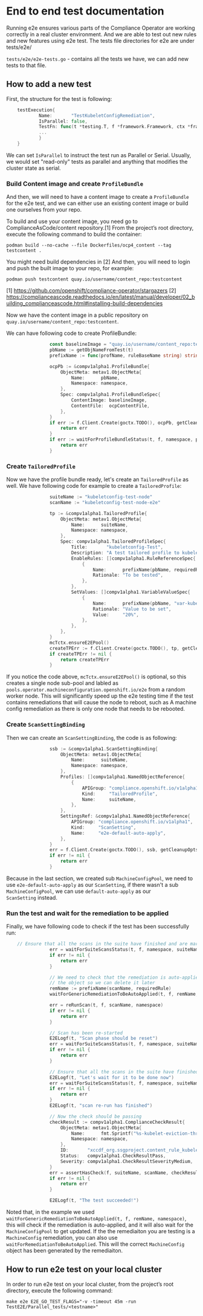 # End to end test documentation

Running e2e ensures various parts of the Compliance Operator are working correctly in a real cluster environment. And we are able to test out new rules and new features using e2e test.
The tests file directories for e2e are under tests/e2e/

`tests/e2e/e2e-tests.go` - contains all the tests we have, we can add new tests to that file.

## How to add a new test

First, the structure for the test is following:

```go
	testExecution{
			Name:       "TestKubeletConfigRemediation",
			IsParallel: false,
			TestFn: func(t *testing.T, f *framework.Framework, ctx *framework.Context, mcTctx *mcTestCtx, namespace string) error {
            ...
            }
    }
```
We can set `IsParallel` to instruct the test run as Parallel or Serial.
Usually, we would set "read-only" tests as parallel and anything that modifies the cluster state as serial.

### Build Content image and create `ProfileBundle`

And then, we will need to have a content image to create a `ProfileBundle` for the e2e test, and we
can either use an existing content image or build one ourselves from your repo.

To build and use your content image, you need go to ComplianceAsCode/content repository.[1]
From the project’s root directory, execute the following command to build the container:

`podman build --no-cache --file Dockerfiles/ocp4_content --tag testcontent .`

You might need build dependencies in [2]
And then, you will need to login and push the built image to your repo, for example:

`podman push testcontent quay.io/username/content_repo:testcontent`

[1] https://github.com/openshift/compliance-operator/stargazers
[2] https://complianceascode.readthedocs.io/en/latest/manual/developer/02_building_complianceascode.html#installing-build-dependencies

Now we have the content image in a public repository on `quay.io/username/content_repo:testcontent`.

We can have following code to create ProfileBundle:

```go
                const baselineImage = "quay.io/username/content_repo:testcontent"
				pbName := getObjNameFromTest(t)
				prefixName := func(profName, ruleBaseName string) string { return profName + "-" + ruleBaseName }

				ocpPb := &compv1alpha1.ProfileBundle{
					ObjectMeta: metav1.ObjectMeta{
						Name:      pbName,
						Namespace: namespace,
					},
					Spec: compv1alpha1.ProfileBundleSpec{
						ContentImage: baselineImage,
						ContentFile:  ocpContentFile,
					},
				}
				if err := f.Client.Create(goctx.TODO(), ocpPb, getCleanupOpts(ctx)); err != nil {
					return err
				}
				if err := waitForProfileBundleStatus(t, f, namespace, pbName, compv1alpha1.DataStreamValid); err != nil {
					return err
				}

```

### Create `TailoredProfile`

Now we have the profile bundle ready, let's create an `TailoredProfile` as well.
We have following code for example to create a `TailoredProfile`:

```go
				suiteName := "kubeletconfig-test-node"
				scanName := "kubeletconfig-test-node-e2e"

				tp := &compv1alpha1.TailoredProfile{
					ObjectMeta: metav1.ObjectMeta{
						Name:      suiteName,
						Namespace: namespace,
					},
					Spec: compv1alpha1.TailoredProfileSpec{
						Title:       "kubeletconfig-Test",
						Description: "A test tailored profile to kubeletconfig remediation",
						EnableRules: []compv1alpha1.RuleReferenceSpec{
							{
								Name:      prefixName(pbName, requiredRule),
								Rationale: "To be tested",
							},
						},
						SetValues: []compv1alpha1.VariableValueSpec{
							{
								Name:      prefixName(pbName, "var-kubelet-evictionhard-imagefs-available"),
								Rationale: "Value to be set",
								Value:     "20%",
							},
						},
					},
				}
				mcTctx.ensureE2EPool()
				createTPErr := f.Client.Create(goctx.TODO(), tp, getCleanupOpts(ctx))
				if createTPErr != nil {
					return createTPErr
				}
```

If you notice the code above, `mcTctx.ensureE2EPool()` is optional, 
so this creates a single node sub-pool and labled as `pools.operator.machineconfiguration.openshift.io/e2e`
from a random worker node. This will significantly speed up the e2e 
testing time if the test contains remediations that will cause the node
to reboot, such as A machine config remediation as there is only one 
node that needs to be rebooted.


### Create `ScanSettingBinding`

Then we can create an `ScanSettingBinding`, the code is as following:

```go
				ssb := &compv1alpha1.ScanSettingBinding{
					ObjectMeta: metav1.ObjectMeta{
						Name:      suiteName,
						Namespace: namespace,
					},
					Profiles: []compv1alpha1.NamedObjectReference{
						{
							APIGroup: "compliance.openshift.io/v1alpha1",
							Kind:     "TailoredProfile",
							Name:     suiteName,
						},
					},
					SettingsRef: &compv1alpha1.NamedObjectReference{
						APIGroup: "compliance.openshift.io/v1alpha1",
						Kind:     "ScanSetting",
						Name:     "e2e-default-auto-apply",
					},
				}
    			err = f.Client.Create(goctx.TODO(), ssb, getCleanupOpts(ctx))
				if err != nil {
					return err
				}
```

Because in the last section, we created sub `MachineConfigPool`, we 
need to use `e2e-default-auto-apply` as our `ScanSetting`, if there wasn't a
sub `MachineConfigPool`, we can use `default-auto-apply` as our  
`ScanSetting` instead.


### Run the test and wait for the remediation to be applied

Finally, we have following code to check if the test has been successfully run:

```go
	// Ensure that all the scans in the suite have finished and are marked as Done
				err = waitForSuiteScansStatus(t, f, namespace, suiteName, compv1alpha1.PhaseDone, compv1alpha1.ResultNonCompliant)
				if err != nil {
					return err
				}

				// We need to check that the remediation is auto-applied and save
				// the object so we can delete it later
				remName := prefixName(scanName, requiredRule)
				waitForGenericRemediationToBeAutoApplied(t, f, remName, namespace)

				err = reRunScan(t, f, scanName, namespace)
				if err != nil {
					return err
				}

				// Scan has been re-started
				E2ELogf(t, "Scan phase should be reset")
				err = waitForSuiteScansStatus(t, f, namespace, suiteName, compv1alpha1.PhaseRunning, compv1alpha1.ResultNotAvailable)
				if err != nil {
					return err
				}

				// Ensure that all the scans in the suite have finished and are marked as Done
				E2ELogf(t, "Let's wait for it to be done now")
				err = waitForSuiteScansStatus(t, f, namespace, suiteName, compv1alpha1.PhaseDone, compv1alpha1.ResultCompliant)
				if err != nil {
					return err
				}
				E2ELogf(t, "scan re-run has finished")

				// Now the check should be passing
				checkResult := compv1alpha1.ComplianceCheckResult{
					ObjectMeta: metav1.ObjectMeta{
						Name:      fmt.Sprintf("%s-kubelet-eviction-thresholds-set-hard-imagefs-available", scanName),
						Namespace: namespace,
					},
					ID:       "xccdf_org.ssgproject.content_rule_kubelet_eviction_thresholds_set_hard_imagefs_available",
					Status:   compv1alpha1.CheckResultPass,
					Severity: compv1alpha1.CheckResultSeverityMedium,
				}
				err = assertHasCheck(f, suiteName, scanName, checkResult)
				if err != nil {
					return err
				}

				E2ELogf(t, "The test succeeded!")
```

Noted that, in the example we used `waitForGenericRemediationToBeAutoApplied(t, f, remName, namespace)`, 
this will check if the remediation is auto-applied, and it will also wait for the `MachineConfigPool` to get updated. If the the remediaiton you are testing is a `MachineConfig` remediation, you can also use
`waitForRemediationToBeAutoApplied`. This will the correct `MachineConfig` object has been generated
by the remediaiton.

## How to run e2e test on your local cluster

In order to run e2e test on your local cluster, from the project’s root directory,
execute the following command:

`make e2e E2E_GO_TEST_FLAGS="-v -timeout 45m -run TestE2E/Parallel_tests/<testname>"`